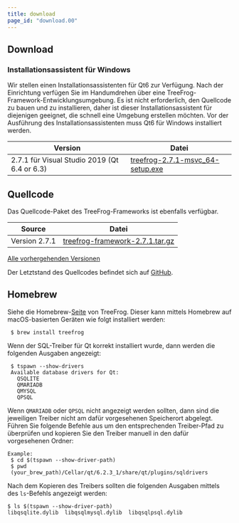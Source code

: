 ```yaml
---
title: download
page_id: "download.00"
---
```


## Download

### Installationsassistent für Windows

Wir stellen einen Installationsassistenten für Qt6 zur Verfügung. Nach der Einrichtung verfügen Sie im Handumdrehen über eine TreeFrog-Framework-Entwicklungsumgebung. Es ist nicht erforderlich, den Quellcode zu bauen und zu installieren, daher ist dieser Installationsassistent für diejenigen geeignet, die schnell eine Umgebung erstellen möchten. Vor der Ausführung des Installationsassistenten muss Qt6 für Windows installiert werden.

<div class="table-div" markdown="1">

| Version                           | Datei                                  |
|-------------------------------------|--------------------------------------|
| 2.7.1 für Visual Studio 2019 (Qt 6.4 or 6.3)| [<i class="fa fa-download" aria-hidden="true"></i> treefrog-2.7.1-msvc_64-setup.exe](https://github.com/treefrogframework/treefrog-framework/releases/download/v2.7.1/treefrog-2.7.1-msvc_64-setup.exe) |

</div>

## Quellcode

Das Quellcode-Paket des TreeFrog-Frameworks ist ebenfalls verfügbar.

<div class="table-div" markdown="1">

| Source         | Datei                            |
|----------------|----------------------------------|
| Version 2.7.1 | [<i class="fa fa-download" aria-hidden="true"></i> treefrog-framework-2.7.1.tar.gz](https://github.com/treefrogframework/treefrog-framework/archive/v2.7.1.tar.gz) |

 </div>

[Alle vorhergehenden Versionen <i class="fa fa-angle-double-right" aria-hidden="true"></i>](https://github.com/treefrogframework/treefrog-framework/releases)

Der Letztstand des Quellcodes befindet sich auf [GitHub](https://github.com/treefrogframework/).

## Homebrew

Siehe die Homebrew-[Seite](https://formulae.brew.sh/formula/treefrog) von TreeFrog. Dieser kann mittels Homebrew auf macOS-basierten Geräten wie folgt installiert werden:

```
 $ brew install treefrog
```

Wenn der SQL-Treiber für Qt korrekt installiert wurde, dann werden die folgenden Ausgaben angezeigt:

```
 $ tspawn --show-drivers
 Available database drivers for Qt:
   QSQLITE
   QMARIADB
   QMYSQL
   QPSQL
```

Wenn `QMARIADB` oder `QPSQL` nicht angezeigt werden sollten, dann sind die jeweiligen Treiber nicht am dafür vorgesehenen Speicherort abgelegt. Führen Sie folgende Befehle aus um den entsprechenden Treiber-Pfad zu überprüfen und kopieren Sie den Treiber manuell in den dafür vorgesehenen Ordner:

```
Example:
 $ cd $(tspawn --show-driver-path)
 $ pwd
 (your_brew_path)/Cellar/qt/6.2.3_1/share/qt/plugins/sqldrivers
```

Nach dem Kopieren des Treibers sollten die folgenden Ausgaben mittels des `ls`-Befehls angezeigt werden:

```
$ ls $(tspawn --show-driver-path)
libqsqlite.dylib  libqsqlmysql.dylib  libqsqlpsql.dylib
```
